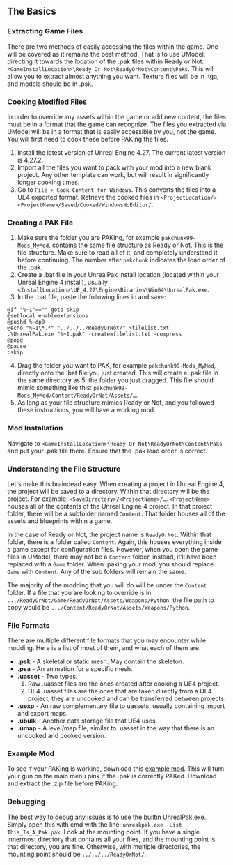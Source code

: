 ## The Basics

### Extracting Game Files  
There are two methods of easily accessing the files within the game. One will be covered as it remains the best method. That is to use UModel, directing it towards the location of the .pak files within Ready or Not: `<GameInstallLocation>\Ready Or Not\ReadyOrNot\Content\Paks`. This will allow you to extract almost anything you want. Texture files will be in .tga, and models should be in .psk.

### Cooking Modified Files  
In order to override any assets within the game or add new content, the files must be in a format that the game can recognize. The files you extracted via UModel will be in a format that is easily accessible by you, not the game. You will first need to cook these before PAKing the files.

1. Install the latest version of Unreal Engine 4.27. The current latest version is 4.27.2.
2. Import all the files you want to pack with your mod into a new blank project. Any other template can work, but will result in significantly longer cooking times.
3. Go to `File > Cook Content for Windows`. This converts the files into a UE4 exported format. Retrieve the cooked files in `<ProjectLocation/><ProjectName>/Saved/Cooked/WindowsNoEditor/`.

### Creating a PAK File  
1. Make sure the folder you are PAKing, for example `pakchunk99-Mods_MyMod`, contains the same file structure as Ready or Not. This is the file structure. Make sure to read all of it, and completely understand it before continuing. The number after `pakchunk` indicates the load order of the .pak.
2. Create a .bat file in your UnrealPak install location (located within your Unreal Engine 4 install), usually `<InstallLocation>\UE_4.27\Engine\Binaries\Win64\UnrealPak.exe`.
3. In the .bat file, paste the following lines in and save:
```batch
@if "%~1"=="" goto skip
@setlocal enableextensions
@pushd %~dp0
@echo "%~1\*.*" "../../../ReadyOrNot/" >filelist.txt
.\UnrealPak.exe "%~1.pak" -create=filelist.txt -compress
@popd
@pause
:skip
```
4. Drag the folder you want to PAK, for example `pakchunk99-Mods_MyMod`, directly onto the .bat file you just created.  This will create a .pak file in the same directory as 5. the folder you just dragged. This file should mimic something like this: `pakchunk99-Mods_MyMod/Content/ReadyOrNot/Assets/…`.
6. As long as your file structure mimics Ready or Not, and you followed these instructions, you will have a working mod.

### Mod Installation  
Navigate to `<GameInstallLocation>\Ready Or Not\ReadyOrNot\Content\Paks` and put your .pak file there. Ensure that the .pak load order is correct.

### Understanding the File Structure  
Let's make this braindead easy. When creating a project in Unreal Engine 4, the project will be saved to a directory. Within that directory will be the project. For example: `<SaveDirectory>/<ProjectName>/…`. `<ProjectName>` houses all of the contents of the Unreal Engine 4 project. In that project folder, there will be a subfolder named `Content`. That folder houses all of the assets and blueprints within a game.

In the case of Ready or Not, the project name is `ReadyOrNot`. Within that folder, there is a folder called `Content`. Again, this houses everything inside a game except for configuration files. However, when you open the game files in UModel, there may not be a `Content` folder, instead, it’ll have been replaced with a `Game` folder. When .paking your mod, you should replace `Game` with `Content`. Any of the sub folders will remain the same.

The majority of the modding that you will do will be under the `Content` folder. If a file that you are looking to override is in `.../ReadyOrNot/Game/ReadyOrNot/Assets/Weapons/Python`, the file path to copy would be `.../Content/ReadyOrNot/Assets/Weapons/Python`.

### File Formats  
There are multiple different file formats that you may encounter while modding. Here is a list of most of them, and what each of them are.
- **.psk** - A skeletal or static mesh. May contain the skeleton.
- **.psa** - An animation for a specific mesh.
- **.uasset** - Two types.
  1. Raw .uasset files are the ones created after cooking a UE4 project. 
  2. UE4 .uasset files are the ones that are taken directly from a UE4 project, they are uncooked and can be transferred between projects.
- **.uexp** - An raw complementary file to uassets, usually containing import and export maps.
- **.ubulk** - Another data storage file that UE4 uses. 
- **.umap** - A level/map file, similar to .uasset in the way that there is an uncooked and cooked version.

### Example Mod  
To see if your PAKing is working, download this [example mod](https://drive.google.com/file/d/1iSbu8JqFbry1lioBEIuB5ks0D8bhKQ7c/view?usp=sharing). This will turn your gun on the main menu pink if the .pak is correctly PAKed. Download and extract the .zip file before PAKing. 

### Debugging  
The best way to debug any issues is to use the builtin UnrealPak.exe. Simply open this with cmd with the line: `unreakpak.exe -List This_Is_A_Pak.pak`. Look at the mounting point. If you have a single innermost directory that contains all your files, and the mounting point is that directory, you are fine. Otherwise, with multiple directories, the mounting point should be `../../../ReadyOrNot/`.
